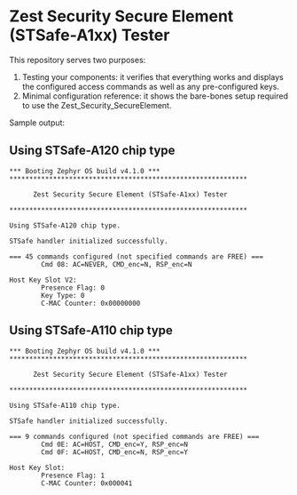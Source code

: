 # Zest Security Secure Element (STSafe-A1xx) Tester

This repository serves two purposes:
1. Testing your components: it verifies that everything works and displays the configured access commands as well as any pre-configured keys.
2. Minimal configuration reference: it shows the bare-bones setup required to use the Zest_Security_SecureElement.

Sample output:

## Using STSafe-A120 chip type
```
*** Booting Zephyr OS build v4.1.0 ***
************************************************************

      Zest Security Secure Element (STSafe-A1xx) Tester

************************************************************

Using STSafe-A120 chip type.

STSafe handler initialized successfully.

=== 45 commands configured (not specified commands are FREE) ===
        Cmd 08: AC=NEVER, CMD_enc=N, RSP_enc=N

Host Key Slot V2:
        Presence Flag: 0
        Key Type: 0
        C-MAC Counter: 0x00000000
```

## Using STSafe-A110 chip type

```
*** Booting Zephyr OS build v4.1.0 ***
************************************************************

      Zest Security Secure Element (STSafe-A1xx) Tester

************************************************************

Using STSafe-A110 chip type.

STSafe handler initialized successfully.

=== 9 commands configured (not specified commands are FREE) ===
        Cmd 0E: AC=HOST, CMD_enc=Y, RSP_enc=N
        Cmd 0F: AC=HOST, CMD_enc=N, RSP_enc=Y

Host Key Slot:
        Presence Flag: 1
        C-MAC Counter: 0x000041
```

